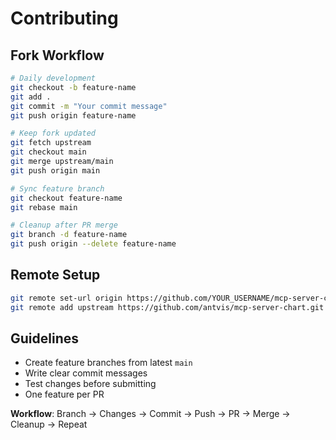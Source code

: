 # Contributing

## Fork Workflow

```bash
# Daily development
git checkout -b feature-name
git add .
git commit -m "Your commit message"
git push origin feature-name

# Keep fork updated
git fetch upstream
git checkout main
git merge upstream/main
git push origin main

# Sync feature branch
git checkout feature-name
git rebase main

# Cleanup after PR merge
git branch -d feature-name
git push origin --delete feature-name
```

## Remote Setup

```bash
git remote set-url origin https://github.com/YOUR_USERNAME/mcp-server-chart.git
git remote add upstream https://github.com/antvis/mcp-server-chart.git
```

## Guidelines

- Create feature branches from latest `main`
- Write clear commit messages
- Test changes before submitting
- One feature per PR

**Workflow**: Branch → Changes → Commit → Push → PR → Merge → Cleanup → Repeat